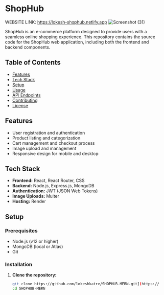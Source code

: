 # ShopHub
WEBSITE LINK: https://lokesh-shophub.netlify.app
![Screenshot (31)](https://github.com/lokeshkatre/SHOPHUB-MERN/assets/102735711/9e6e880c-fc1d-4d9c-b206-0f619ff696fd)


ShopHub is an e-commerce platform designed to provide users with a seamless online shopping experience.
This repository contains the source code for the ShopHub web application, including both the frontend and backend components.


## Table of Contents

- [Features](#features)
- [Tech Stack](#tech-stack)
- [Setup](#setup)
- [Usage](#usage)
- [API Endpoints](#api-endpoints)
- [Contributing](#contributing)
- [License](#license)

## Features

- User registration and authentication
- Product listing and categorization
- Cart management and checkout process
- Image upload and management
- Responsive design for mobile and desktop

## Tech Stack

- **Frontend:** React, React Router, CSS
- **Backend:** Node.js, Express.js, MongoDB
- **Authentication:** JWT (JSON Web Tokens)
- **Image Uploads:** Multer
- **Hosting:** Render

## Setup

### Prerequisites

- Node.js (v12 or higher)
- MongoDB (local or Atlas)
- Git

### Installation

1. **Clone the repository:**

   ```sh
   git clone https://github.com/lokeshkatre/SHOPHUB-MERN.git](https://github.com/lokeshkatre/SHOPHUB-MERN.git
   cd SHOPHUB-MERN
